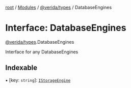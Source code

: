 [root](../README.md) / [Modules](../modules.md) / [@verida/types](../modules/verida_types.md) / DatabaseEngines

# Interface: DatabaseEngines

[@verida/types](../modules/verida_types.md).DatabaseEngines

Interface for any DatabaseEngines

## Indexable

▪ [key: `string`]: [`IStorageEngine`](verida_types.IStorageEngine.md)
